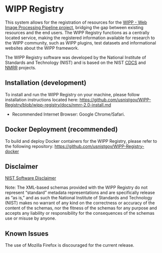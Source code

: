 # WIPP Registry

This system allows for the registration of resources for the [WIPP - Web Image Processing Pipeline project](https://github.com/usnistgov/WIPP), bridging the gap between existing resources and the end users. The WIPP Registry functions as a centrally located service, making the registered information available for research to the WIPP community, such as WIPP plugins, test datasets and informational websites about the WIPP framework.

The WIPP Registry software was developed by the National Institute of Standards and Technology (NIST) and is based on the NIST [CDCS](https://github.com/usnistgov/cdcs) and [NMRR](https://github.com/usnistgov/nmrr) projects.

## Installation (development)
To install and run the WIPP Registry on your machine, please follow installation instructions located here: https://github.com/usnistgov/WIPP-Registry/blob/wipp-registry/docs/nmrr-2.0-install.md

- Recommended Internet Browser: Google Chrome/Safari.

## Docker Deployment (recommended)
To build and deploy Docker containers for the WIPP Registry, please refer to the following repository:
https://github.com/usnistgov/WIPP-Registry-docker

## Disclaimer

[NIST Software Disclaimer](https://www.nist.gov/disclaimer)

Note: The XML-based schemas provided with the WIPP Registry do not represent “standard” metadata representations and are specifically release as “as is,” and as such the National Institute of Standards and Technology (NIST) makes no warrant of any kind on the correctness or accuracy of the content of the schemas, nor the fitness of the schemas for any purpose and accepts any liability or responsibility for the consequences of the schemas use or misuse by anyone. 


## Known Issues

The use of Mozilla Firefox is discouraged for the current release.

